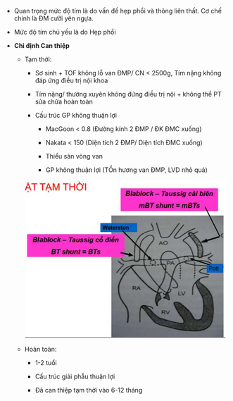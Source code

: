 - Quan trọng mức độ tím là do vấn đề hẹp phổi và thông liên thất. Cơ chế chính là ĐM cưỡi yên ngựa.
  
- Mức độ tím chủ yếu là do Hẹp phổi
  
- **Chỉ định Can thiệp**
  
	- Tạm thời:
  
		- Sơ sinh + TOF không lỗ van ĐMP/ CN < 2500g, Tím nặng không đáp ứng điều trị nội khoa
  
		- Tím nặng/ thường xuyên không đứng điều trị nội + không thể PT sửa chữa hoàn toàn
  
		- Cấu trúc GP không thuận lợi
  
			- MacGoon < 0.8 (Đường kính 2 ĐMP / ĐK ĐMC xuống)
  
			- Nakata < 150 (Diện tích 2 ĐMP/ Diện tích ĐMC xuống)
  
			- Thiểu sản vòng van
  
			- GP không thuận lợi (TỔn hương van ĐMP, LVD nhỏ quá)
  
		![Buổi 8 - Hệ Tim mạch - Hệ nội tiết-1687397097338.jpeg](../../../../../200%20Files/image/image/Bu%E1%BB%95i%208%20-%20H%E1%BB%87%20Tim%20m%E1%BA%A1ch%20-%20H%E1%BB%87%20n%E1%BB%99i%20ti%E1%BA%BFt-1687397097338.jpeg)
  
	- Hoàn toàn:
  
		- 1-2 tuổi
  
		- Cấu trúc giải phẫu thuận lợi
  
		- Đã can thiệp tạm thời vào 6-12 tháng
